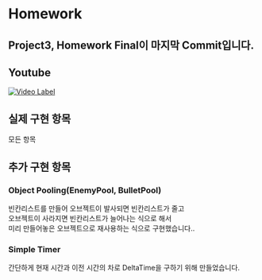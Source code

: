 # Homework

## Project3, Homework Final이 마지막 Commit입니다.  
  

## Youtube  
[![Video Label](https://i9.ytimg.com/vi/ixgv2K8SbBk/mq2.jpg?sqp=CMSG3-YF&rs=AOn4CLBkj_2zNWwoeGT0HlcB67o1mgbVnQ)](https://www.youtube.com/watch?v=ixgv2K8SbBk&feature=youtu.be) 


## 실제 구현 항목  
모든 항목  

## 추가 구현 항목  
### Object Pooling(EnemyPool, BulletPool)  
빈칸리스트를 만들어 오브젝트이 발사되면 빈칸리스트가 줄고  
오브젝트이 사라지면 빈칸리스트가 늘어나는 식으로 해서  
 미리 만들어놓은 오브젝트으로 재사용하는 식으로 구현했습니다..  
### Simple Timer  
간단하게 현재 시간과 이전 시간의 차로 DeltaTime을 구하기 위해 만들었습니다.  
